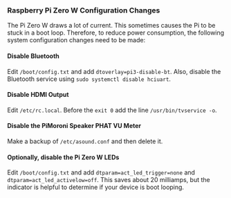 ### Raspberry Pi Zero W Configuration Changes

The Pi Zero W draws a lot of current. This sometimes causes the Pi to be stuck in a boot loop. Therefore, to reduce power consumption, the following system configuration changes need to be made:

#### Disable Bluetooth

Edit `/boot/config.txt` and add `dtoverlay=pi3-disable-bt`. Also, disable the Bluetooth service using `sudo systemctl disable hciuart`.

#### Disable HDMI Output

Edit `/etc/rc.local`. Before the `exit 0` add the line `/usr/bin/tvservice -o`.

#### Disable the PiMoroni Speaker PHAT VU Meter

Make a backup of `/etc/asound.conf` and then delete it.

#### Optionally, disable the Pi Zero W LEDs

Edit `/boot/config.txt` and add `dtparam=act_led_trigger=none` and `dtparam=act_led_activelow=off`. This saves about 20 milliamps, but the indicator is helpful to determine if your device is boot looping.

